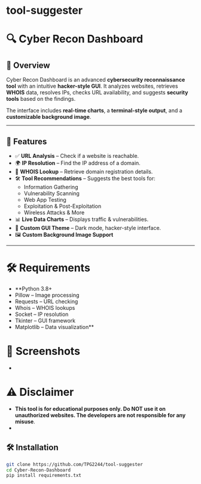 # tool-suggester
# 🔍 Cyber Recon Dashboard

## 🚀 Overview
Cyber Recon Dashboard is an advanced **cybersecurity reconnaissance tool** with an intuitive **hacker-style GUI**. It analyzes websites, retrieves **WHOIS** data, resolves IPs, checks URL availability, and suggests **security tools** based on the findings.

The interface includes **real-time charts**, a **terminal-style output**, and a **customizable background image**.

---

## 🎯 **Features**
- ✅ **URL Analysis** – Check if a website is reachable.
- 🌍 **IP Resolution** – Find the IP address of a domain.
- 🔎 **WHOIS Lookup** – Retrieve domain registration details.
- 🛠 **Tool Recommendations** – Suggests the best tools for:
  - Information Gathering
  - Vulnerability Scanning
  - Web App Testing
  - Exploitation & Post-Exploitation
  - Wireless Attacks & More
- 📊 **Live Data Charts** – Displays traffic & vulnerabilities.
- 🎨 **Custom GUI Theme** – Dark mode, hacker-style interface.
- 🖼 **Custom Background Image Support**

---

# 🛠 **Requirements**
- **Python 3.8+
- Pillow – Image processing
- Requests – URL checking
- Whois – WHOIS lookups
- Socket – IP resolution
- Tkinter – GUI framework
- Matplotlib – Data visualization**

# 📸 **Screenshots**
- 

# ⚠ **Disclaimer**
- **This tool is for educational purposes only. Do NOT use it on unauthorized websites. The developers are not responsible for any misuse**.
- 
## 🛠 **Installation**
```sh
git clone https://github.com/TPG2244/tool-suggester
cd Cyber-Recon-Dashboard
pip install requirements.txt

